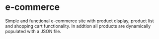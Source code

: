 # e-commerce
Simple and functional e-commerce site with product display, product list and shopping cart functionality. In addtion all products are dynamically populated with a JSON file. 
